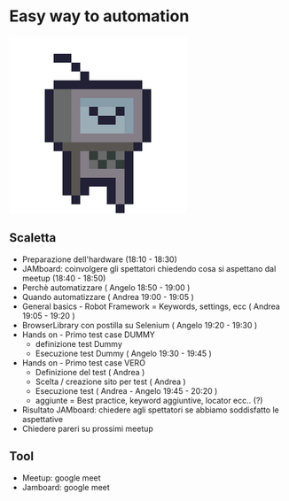 # Easy way to automation

![robot](./robot-run.gif)

## Scaletta

* Preparazione dell'hardware (18:10 - 18:30)
* JAMboard: coinvolgere gli spettatori chiedendo cosa si aspettano dal meetup (18:40 - 18:50)
* Perchè automatizzare ( Angelo 18:50 - 19:00 ) 
* Quando automatizzare ( Andrea 19:00 - 19:05 )
* General basics - Robot Framework = Keywords, settings, ecc ( Andrea 19:05 - 19:20 )
* BrowserLibrary con postilla su Selenium ( Angelo 19:20 - 19:30 )
* Hands on - Primo test case DUMMY
    * definizione test Dummy 
    * Esecuzione test Dummy ( Angelo 19:30 - 19:45 )
* Hands on - Primo test case VERO
    * Definizione del test ( Andrea )
    * Scelta / creazione sito per test ( Andrea )
    * Esecuzione test ( Andrea - Angelo 19:45 - 20:20 )
    * aggiunte = Best practice, keyword aggiuntive, locator ecc.. (?)
* Risultato JAMboard: chiedere agli spettatori se abbiamo soddisfatto le aspettative
* Chiedere pareri su prossimi meetup

## Tool
* Meetup: google meet
* Jamboard: google meet